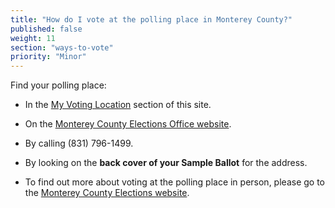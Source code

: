 ```yaml
---
title: "How do I vote at the polling place in Monterey County?"
published: false
weight: 11
section: "ways-to-vote"
priority: "Minor"
---
```


Find your polling place:  

- In the [My Voting Location](#section-my-polling-place) section of this site.  

- On the [Monterey County Elections Office website](http://www.montereycountyelections.us/Locator.asp).  

- By calling (831) 796-1499.  

- By looking on the **back cover of your Sample Ballot** for the address.  

- To find out more about voting at the polling place in person, please go to the [Monterey County Elections website](http://www.montereycountyelections.us/general_infoEN.htm).  
